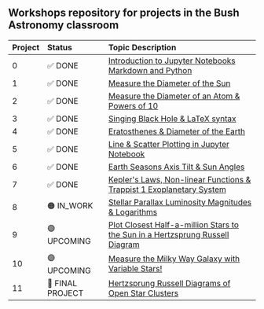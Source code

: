 ## Workshops repository for projects in the Bush Astronomy classroom

Project|Status|Topic Description
:---|:---|:---
0|✅ DONE|<a href="https://chandrunarayan.github.io/astronomy/projects/intro_to_jupyter" target="_blank">Introduction to Jupyter Notebooks Markdown and Python</a>
1|✅ DONE|<a href="https://chandrunarayan.github.io/astronomy/projects/calculate_sun_dia" target="_blank">Measure the Diameter of the Sun</a>
2|✅ DONE|<a href="https://chandrunarayan.github.io/astronomy/projects/calculate_atom_dia" target="_blank">Measure the Diameter of an Atom & Powers of 10</a>
3|✅ DONE|<a href="https://chandrunarayan.github.io/astronomy/projects/singing_black_hole" target="_blank">Singing Black Hole & LaTeX syntax</a>
4|✅ DONE|<a href="https://chandrunarayan.github.io/astronomy/projects/calculate_earth_dia" target="_blank">Eratosthenes & Diameter of the Earth</a>
5|✅ DONE|<a href="https://chandrunarayan.github.io/astronomy/projects/simple_line_plots" target="_blank">Line & Scatter Plotting in Jupyter Notebook</a>
6|✅ DONE|<a href="https://chandrunarayan.github.io/astronomy/projects/seasons_simulator" target="_blank">Earth Seasons Axis Tilt & Sun Angles</a>
7|✅ DONE|<a href="https://chandrunarayan.github.io/astronomy/projects/keplerian_orbits" target="_blank">Kepler's Laws, Non-linear Functions & Trappist 1 Exoplanetary System</a>
8|🟠 IN_WORK|<a href="https://chandrunarayan.github.io/astronomy/projects/star_magnitudes" target="_blank">Stellar Parallax Luminosity Magnitudes & Logarithms</a>
9|🟣 UPCOMING|<a href="https://chandrunarayan.github.io/astronomy/projects/star_magnitudes" target="_blank">Plot Closest Half-a-million Stars to the Sun in a Hertzsprung Russell Diagram</a>
10|🟣 UPCOMING|<a href="https://chandrunarayan.github.io/astronomy/projects/cluster_hrd" target="_blank">Measure the Milky Way Galaxy with Variable Stars!</a>
11|🔵 FINAL PROJECT|<a href="https://chandrunarayan.github.io/astronomy/projects/cluster_hrd" target="_blank">Hertzsprung Russell Diagrams of Open Star Clusters</a>

